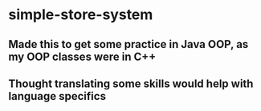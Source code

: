 # simple-store-system
## Made this to get some practice in Java OOP, as my OOP classes were in C++  
## Thought translating some skills would help with language specifics
